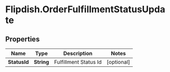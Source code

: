 # Flipdish.OrderFulfillmentStatusUpdate

## Properties

Name | Type | Description | Notes
------------ | ------------- | ------------- | -------------
**StatusId** | **String** | Fulfillment Status Id | [optional] 


